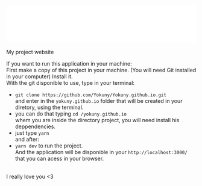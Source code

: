 <div align="center">
	<br>
	<a href="https://yokuny.vercel.app/">
		<img src="./public/saint-machine-animated-VHS.svg" width="800" height="100">
    </a>
	<br>
</div>

My project website

If you want to run this application in your machine:<br/>
First make a copy of this project in your machine. (You will need Git installed in your computer) Install it.<br/>
With the git disponible to use, type in your terminal:<br/>
- `git clone https://github.com/Yokuny/Yokuny.github.io.git`<br/>
and enter in the `yokuny.github.io` folder that will be created in your diretory, using the terminal.<br/>
- you can do that typing `cd /yokuny.github.io`<br/>
whem you are inside the directory project, you will need install his deppendencies.<br/>
- just type `yarn`<br/>
and after:<br/>
- `yarn dev` to run the project.<br/>
And the application will be disponible in your ` http://localhost:3000/ `<br/>
that you can acess in your browser.<br/>
<br/>
I really love you <3